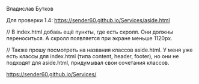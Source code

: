 Владислав Бутков

Для проверки 1.4: https://sender60.github.io/Services/aside.html

// В index.html добавь ещё пункты, где есть скролл. Они должны переноситься. А скролл появляется при экране меньше 1120px.

// Также прошу посмотреть на названия классов aside.html. У меня уже есть классы для index.html (типа content, header, footer), но они не подходят для aside.html, придумывал свои сочетания классов.

https://sender60.github.io/Services/
